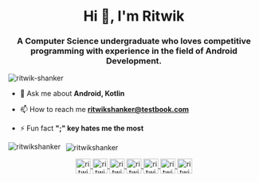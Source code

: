 <h1 align="center">Hi 👋, I'm Ritwik</h1>
<h3 align="center">A Computer Science undergraduate who loves competitive programming with experience in the field of Android Development.</h3>
<p align="left">
	<img src="https://komarev.com/ghpvc/?username=ritwik-shanker" alt="ritwik-shanker" />
</p>

- 💬 Ask me about **Android, Kotlin**

- 📫 How to reach me **ritwikshanker@testbook.com**

- ⚡ Fun fact **";" key hates me the most**


<p>
	<img align="left" src="https://github-readme-stats.vercel.app/api/top-langs/?username=ritwikshanker&layout=compact&hide=html&theme=dracula" alt="ritwikshanker" />
</p>
<p>&nbsp;
	<img align="center" src="https://github-readme-stats.vercel.app/api?username=ritwikshanker&show_icons=true&theme=dracula" alt="ritwikshanker" />
</p>
<p align="center">
	<a href="https://dev.to/ritwikshanker" target="blank">
		<img align="center" src="https://cdn.jsdelivr.net/npm/simple-icons@4.14.0/icons/dev-dot-to.svg" alt="ritwikshanker" height="30" width="30" />
	</a>
	<a href="https://twitter.com/ritwikshanker" target="blank">
		<img align="center" src="https://cdn.jsdelivr.net/npm/simple-icons@4.14.0/icons/twitter.svg" alt="ritwikshanker" height="30" width="30" />
	</a>
	<a href="https://linkedin.com/in/ritwikshanker" target="blank">
		<img align="center" src="https://cdn.jsdelivr.net/npm/simple-icons@4.14.0/icons/linkedin.svg" alt="ritwikshanker" height="30" width="30" />
	</a>
	<a href="https://stackoverflow.com/users/7024091/ritwikshanker" target="blank">
		<img align="center" src="https://cdn.jsdelivr.net/npm/simple-icons@4.14.0/icons/stackoverflow.svg" alt="ritwikshanker" height="30" width="30" />
	</a>
	<a href="https://fb.com/ritwikshanker" target="blank">
		<img align="center" src="https://cdn.jsdelivr.net/npm/simple-icons@4.14.0/icons/facebook.svg" alt="ritwikshanker" height="30" width="30" />
	</a>
	<a href="https://instagram.com/ritwikshanker" target="blank">
		<img align="center" src="https://cdn.jsdelivr.net/npm/simple-icons@4.14.0/icons/instagram.svg" alt="ritwikshanker" height="30" width="30" />
	</a>
	<a href="https://www.youtube.com/c/ritwikshanker" target="blank">
		<img align="center" src="https://cdn.jsdelivr.net/npm/simple-icons@4.14.0/icons/youtube.svg" alt="ritwikshanker" height="30" width="30" />
	</a>
</p>
